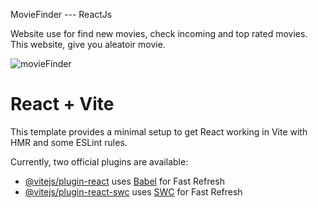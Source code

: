 MovieFinder --- ReactJs

Website use for find new movies, check incoming and top rated movies.
This website, give you aleatoir movie.

![movieFinder](https://github.com/Jonathanbtq/moviefinder/assets/99287239/46190e9c-0158-42b6-bf62-f3ff433b3d76)

# React + Vite

This template provides a minimal setup to get React working in Vite with HMR and some ESLint rules.

Currently, two official plugins are available:

- [@vitejs/plugin-react](https://github.com/vitejs/vite-plugin-react/blob/main/packages/plugin-react/README.md) uses [Babel](https://babeljs.io/) for Fast Refresh
- [@vitejs/plugin-react-swc](https://github.com/vitejs/vite-plugin-react-swc) uses [SWC](https://swc.rs/) for Fast Refresh
